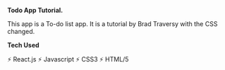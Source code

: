 **Todo App Tutorial.**

This app is a To-do list app. It is a tutorial by Brad Traversy with the CSS changed.

**Tech Used**

⚡️ React.js
⚡️ Javascript
⚡️ CSS3
⚡️ HTML/5

